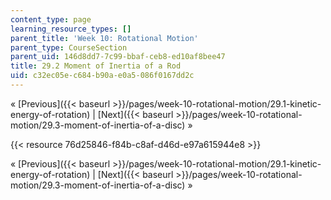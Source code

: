 ```yaml
---
content_type: page
learning_resource_types: []
parent_title: 'Week 10: Rotational Motion'
parent_type: CourseSection
parent_uid: 146d8dd7-7c99-bbaf-ceb8-ed10af8bee47
title: 29.2 Moment of Inertia of a Rod
uid: c32ec05e-c684-b90a-e0a5-086f0167dd2c
---
```


« [Previous]({{< baseurl >}}/pages/week-10-rotational-motion/29.1-kinetic-energy-of-rotation) | [Next]({{< baseurl >}}/pages/week-10-rotational-motion/29.3-moment-of-inertia-of-a-disc) »

{{< resource 76d25846-f84b-c8af-d46d-e97a615944e8 >}}

« [Previous]({{< baseurl >}}/pages/week-10-rotational-motion/29.1-kinetic-energy-of-rotation) | [Next]({{< baseurl >}}/pages/week-10-rotational-motion/29.3-moment-of-inertia-of-a-disc) »